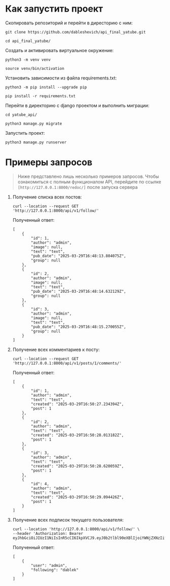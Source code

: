 # Как запустить проект
Скопировать репозиторий и перейти в диресторию с ним:
``` 
git clone https://github.com/dableshevich/api_final_yatube.git
```
```
cd api_final_yatube/
```
Создать и активировать виртуальное окружение:
```
python3 -m venv venv
```
```
source venv/bin/activation
```
Установить зависимости из файла requirements.txt:
```
python3 -m pip install --upgrade pip
```
```
pip install -r requirements.txt
```
Перейти в директорию с django проектом и выполнить миграции:
```
cd yatube_api/
```
```
python3 manage.py migrate
```
Запустить проект:
```
python3 manage.py runserver
```

# Примеры запросов
> Ниже представлено лишь несколько примеров запросов. Чтобы ознакомиться с полным функционалом API, перейдите по ссылке `[http://127.0.0.1:8000/redoc/]` после запуска сервера
1) Получение списка всех постов:
    ```
    curl --location --request GET 'http://127.0.0.1:8000/api/v1/follow/'
    ```
    Полученный ответ:
    ```
    [
        {
            "id": 1,
            "author": "admin",
            "image": null,
            "text": "text",
            "pub_date": "2025-03-29T16:48:13.804075Z",
            "group": null
        },
        {
            "id": 2,
            "author": "admin",
            "image": null,
            "text": "text",
            "pub_date": "2025-03-29T16:48:14.632129Z",
            "group": null
        },
        {
            "id": 3,
            "author": "admin",
            "image": null,
            "text": "text",
            "pub_date": "2025-03-29T16:48:15.270055Z",
            "group": null
        }
    ]
    ```
2) Получение всех комментариев к посту:
    ```
    curl --location --request GET 'http://127.0.0.1:8000/api/v1/posts/1/comments/'
    ```
    Полученный ответ:
    ```
    [
        {
            "id": 1,
            "author": "admin",
            "text": "text",
            "created": "2025-03-29T16:50:27.234394Z",
            "post": 1
        },
        {
            "id": 2,
            "author": "admin",
            "text": "text",
            "created": "2025-03-29T16:50:28.013182Z",
            "post": 1
        },
        {
            "id": 3,
            "author": "admin",
            "text": "text",
            "created": "2025-03-29T16:50:28.620059Z",
            "post": 1
        },
        {
            "id": 4,
            "author": "admin",
            "text": "text",
            "created": "2025-03-29T16:50:29.094426Z",
            "post": 1
        }
    ]
    ```
3) Получение всех подписок текущего пользователя:
    ```
    curl --location 'http://127.0.0.1:8000/api/v1/follow/' \
    --header 'Authorization: Bearer eyJhbGciOiJIUzI1NiIsInR5cCI6IkpXVCJ9.eyJ0b2tlbl90eXBlIjoiYWNjZXNzIiwiZXhwIjoxNzQzMzUwODYzLCJpYXQiOjE3NDMyNjQ0NjMsImp0aSI6IjdkZmUwMWNhZjRlNTQ2OGNhNjllZDlmNmIxNGZiODNjIiwidXNlcl9pZCI6MX0.Hzj0SwcW2RkxWMijRNX6r7xlPDOwZixFwGuakQ1lRas'
    ```
    Полученный ответ:
    ```
    [
        {
            "user": "admin",
            "following": "dablek"
        }
    ]
    ```